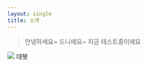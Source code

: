 ```yaml
---
layout: single
title: 소개
---
```

> 안녕하세요~ 드니에요~
지금 테스트중이에요

![](../../images/2023-02-26-23-28-21.png)
데헷